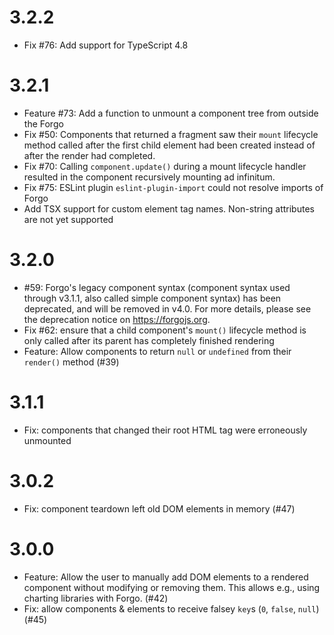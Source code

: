 # 3.2.2
- Fix #76: Add support for TypeScript 4.8

# 3.2.1

- Feature #73: Add a function to unmount a component tree from outside the Forgo
- Fix #50: Components that returned a fragment saw their `mount` lifecycle
  method called after the first child element had been created instead of after
  the render had completed. 
- Fix #70: Calling `component.update()` during a mount lifecycle handler
  resulted in the component recursively mounting ad infinitum.
- Fix #75: ESLint plugin `eslint-plugin-import` could not resolve imports of Forgo
- Add TSX support for custom element tag names. Non-string attributes are not
  yet supported

# 3.2.0

- #59: Forgo's legacy component syntax (component syntax used through v3.1.1, also called simple component syntax)
  has been deprecated, and will be removed in v4.0. For more details, please see
  the deprecation notice on https://forgojs.org.
- Fix #62: ensure that a child component's `mount()` lifecycle method is only
  called after its parent has completely finished rendering
- Feature: Allow components to return `null` or `undefined` from their
  `render()` method (#39)

# 3.1.1

- Fix: components that changed their root HTML tag were erroneously unmounted

# 3.0.2

- Fix: component teardown left old DOM elements in memory (#47)

# 3.0.0

- Feature: Allow the user to manually add DOM elements to a rendered component without modifying or removing them. This allows e.g., using charting libraries with Forgo. (#42)
- Fix: allow components & elements to receive falsey `key`s (`0`, `false`, `null`) (#45)
